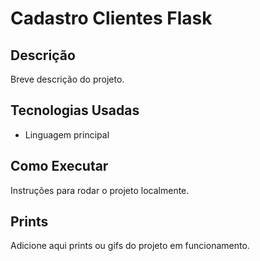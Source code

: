 # Cadastro Clientes Flask

## Descrição
Breve descrição do projeto.

## Tecnologias Usadas
- Linguagem principal

## Como Executar
Instruções para rodar o projeto localmente.

## Prints
Adicione aqui prints ou gifs do projeto em funcionamento.
